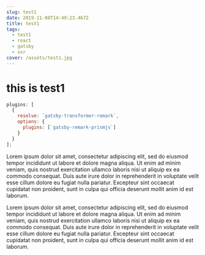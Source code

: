 ```yaml
---
slug: test1
date: 2019-11-08T14:49:23.467Z
title: test1
tags:
  - test1
  - react
  - gatsby
  - ssr
cover: /assets/test1.jpg
---
```


# this is test1

```javascript:title=gatsby-config.js
plugins: [
  {
    resolve: `gatsby-transformer-remark`,
    options: {
      plugins: [`gatsby-remark-prismjs`]
    }
  }
];
```

Lorem ipsum dolor sit amet, consectetur adipiscing elit, sed do eiusmod tempor incididunt ut labore et dolore magna aliqua. Ut enim ad minim veniam, quis nostrud exercitation ullamco laboris nisi ut aliquip ex ea commodo consequat. Duis aute irure dolor in reprehenderit in voluptate velit esse cillum dolore eu fugiat nulla pariatur. Excepteur sint occaecat cupidatat non proident, sunt in culpa qui officia deserunt mollit anim id est laborum.

Lorem ipsum dolor sit amet, consectetur adipiscing elit, sed do eiusmod tempor incididunt ut labore et dolore magna aliqua. Ut enim ad minim veniam, quis nostrud exercitation ullamco laboris nisi ut aliquip ex ea commodo consequat. Duis aute irure dolor in reprehenderit in voluptate velit esse cillum dolore eu fugiat nulla pariatur. Excepteur sint occaecat cupidatat non proident, sunt in culpa qui officia deserunt mollit anim id est laborum.
